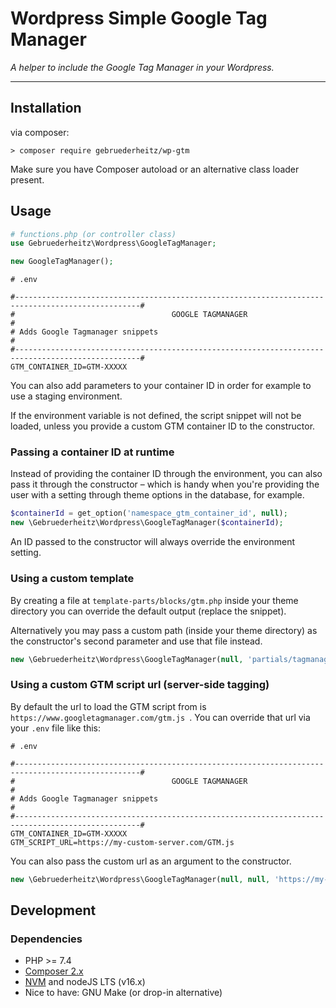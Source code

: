 # Wordpress Simple Google Tag Manager

_A helper to include the Google Tag Manager in your Wordpress._

---

## Installation

via composer:
```shell
> composer require gebruederheitz/wp-gtm
```

Make sure you have Composer autoload or an alternative class loader present.

## Usage

```php
# functions.php (or controller class)
use Gebruederheitz\Wordpress\GoogleTagManager;

new GoogleTagManager();
```

```dotenv
# .env

#--------------------------------------------------------------------------------------------------#
#                                   GOOGLE TAGMANAGER                                              #
# Adds Google Tagmanager snippets                                                                  #
#--------------------------------------------------------------------------------------------------#
GTM_CONTAINER_ID=GTM-XXXXX
```

You can also add parameters to your container ID in order for example to use a staging environment.

If the environment variable is not defined, the script snippet will not be loaded,
unless you provide a custom GTM container ID to the constructor.

### Passing a container ID at runtime

Instead of providing the container ID through the environment, you can also pass
it through the constructor – which is handy when you're providing the user with
a setting through theme options in the database, for example.

```php
$containerId = get_option('namespace_gtm_container_id', null);
new \Gebruederheitz\Wordpress\GoogleTagManager($containerId);
```

An ID passed to the constructor will always override the environment setting.


### Using a custom template

By creating a file at `template-parts/blocks/gtm.php` inside your theme directory
you can override the default output (replace the snippet).

Alternatively you may pass a custom path (inside your theme directory) as the 
constructor's second parameter and use that file instead.

```php
new \Gebruederheitz\Wordpress\GoogleTagManager(null, 'partials/tagmanager.twig.php');
```

### Using a custom GTM script url (server-side tagging)

By default the url to load the GTM script from is `https://www.googletagmanager.com/gtm.js `.
You can override that url via your `.env` file like this:

```dotenv
# .env

#--------------------------------------------------------------------------------------------------#
#                                   GOOGLE TAGMANAGER                                              #
# Adds Google Tagmanager snippets                                                                  #
#--------------------------------------------------------------------------------------------------#
GTM_CONTAINER_ID=GTM-XXXXX
GTM_SCRIPT_URL=https://my-custom-server.com/GTM.js
```

You can also pass the custom url as an argument to the constructor.

```php
new \Gebruederheitz\Wordpress\GoogleTagManager(null, null, 'https://my-custom-server.com/GTM.js');
```



## Development

### Dependencies

- PHP >= 7.4
- [Composer 2.x](https://getcomposer.org)
- [NVM](https://github.com/nvm-sh/nvm) and nodeJS LTS (v16.x)
- Nice to have: GNU Make (or drop-in alternative)
